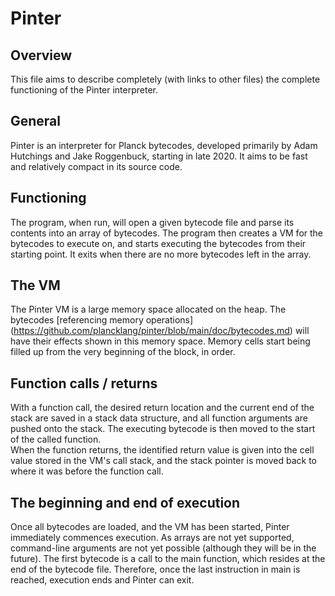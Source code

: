 Pinter
======

Overview
--------
This file aims to describe completely (with links to other files) the complete
functioning of the Pinter interpreter.

General
-------
Pinter is an interpreter for Planck bytecodes, developed primarily by Adam
Hutchings and Jake Roggenbuck, starting in late 2020. It aims to be fast and
relatively compact in its source code.

Functioning
-----------
The program, when run, will open a given bytecode file and parse its contents
into an array of bytecodes. The program then creates a VM for the bytecodes to
execute on, and starts executing the bytecodes from their starting point. It
exits when there are no more bytecodes left in the array.

The VM
------
The Pinter VM is a large memory space allocated on the heap. The bytecodes
[referencing memory operations]
(https://github.com/plancklang/pinter/blob/main/doc/bytecodes.md) will have
their effects shown in this memory space. Memory cells start being filled up
from the very beginning of the block, in order.

Function calls / returns
------------------------
With a function call, the desired return location and the current end of the
stack are saved in a stack data structure, and all function arguments are pushed
onto the stack. The executing bytecode is then moved to the start of the called
function.  <br/>
When the function returns, the identified return value is given into the
cell value stored in the VM's call stack, and the stack pointer is moved back to
where it was before the function call.

The beginning and end of execution
----------------------------------
Once all bytecodes are loaded, and the VM has been started, Pinter immediately
commences execution. As arrays are not yet supported, command-line arguments are
not yet possible (although they will be in the future). The first bytecode is
a call to the main function, which resides at the end of the bytecode file.
Therefore, once the last instruction in main is reached, execution ends and
Pinter can exit.
